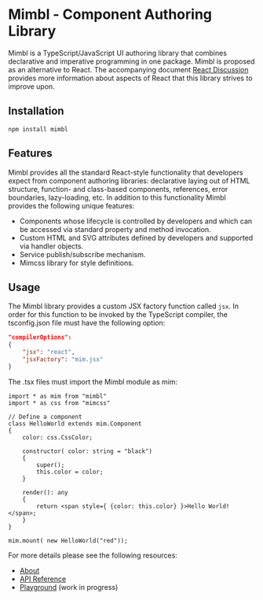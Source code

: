 # Mimbl - Component Authoring Library
Mimbl is a TypeScript/JavaScript UI authoring library that combines declarative and imperative programming in one package. Mimbl is proposed as an alternative to React. The accompanying document [React Discussion](http://mmichlin66.github.io/2019/08/10/React-Discussion.html) provides more information about aspects of React that this library strives to improve upon.

## Installation

```
npm install mimbl
```

## Features
Mimbl provides all the standard React-style functionality that developers expect from component authoring libraries: declarative laying out of HTML structure, function- and class-based components, references, error boundaries, lazy-loading, etc. In addition to this functionality Mimbl provides the following unique features:

- Components whose lifecycle is controlled by developers and which can be accessed via standard property and method invocation.
- Custom HTML and SVG attributes defined by developers and supported via handler objects.
- Service publish/subscribe mechanism.
- Mimcss library for style definitions.

## Usage
The Mimbl library provides a custom JSX factory function called `jsx`. In order for this function to be invoked by the TypeScript compiler, the tsconfig.json file must have the following option:

```json
"compilerOptions":
{
    "jsx": "react",
    "jsxFactory": "mim.jsx"
}
 ```

The .tsx files must import the Mimbl module as mim:

```tsx
import * as mim from "mimbl"
import * as css from "mimcss"

// Define a component
class HelloWorld extends mim.Component
{
    color: css.CssColor;

    constructor( color: string = "black")
    {
        super();
        this.color = color;
    }
    
    render(): any
    {
        return <span style={ {color: this.color} }>Hello World!</span>;
    }
}

mim.mount( new HelloWorld("red"));
```

For more details please see the following resources:
- [About](https://mmichlin66.github.io/mimbl/mimblAbout.html)
- [API Reference](https://mmichlin66.github.io/mimbl/mimblReference.html)
- [Playground](https://mmichlin66.github.io/mimbl/mimblDemo.html) (work in progress)

